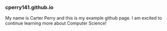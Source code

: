 ### cperry141.github.io

My name is Carter Perry and this is my example github page. I am excited to continue learning more about Computer Science!
